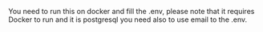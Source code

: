 You need to run this on docker and fill the .env, please note that it requires Docker to run and it is postgresql you need also to use email to the .env.
